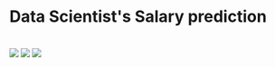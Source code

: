 # Data Scientist's Salary prediction <h1> 
![](https://img.shields.io/badge/Dataset-Ken%20Jee-red) ![](https://img.shields.io/badge/Python-3.6-green) ![](https://img.shields.io/badge/library-sklearn-lightgrey) 
